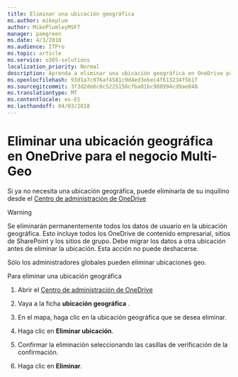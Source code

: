 ```yaml
---
title: Eliminar una ubicación geográfica
ms.author: mikeplum
author: MikePlumleyMSFT
manager: pamgreen
ms.date: 4/3/2018
ms.audience: ITPro
ms.topic: article
ms.service: o365-solutions
localization_priority: Normal
description: Aprenda a eliminar una ubicación geográfica en OneDrive para el negocio Multi-Geo.
ms.openlocfilehash: 93d1a7c976af4581c9d4ed3ebec4f613234f5b1f
ms.sourcegitcommit: 3f3d2de6c0c5225156cfba01bc980994cd9ae848
ms.translationtype: MT
ms.contentlocale: es-ES
ms.lasthandoff: 04/03/2018
---
```

# <a name="delete-a-geo-location-in-onedrive-for-business-multi-geo"></a>Eliminar una ubicación geográfica en OneDrive para el negocio Multi-Geo

Si ya no necesita una ubicación geográfica, puede eliminarla de su inquilino desde el [Centro de administración de OneDrive](https://admin.onedrive.com)

> [!WARNING]
> Se eliminarán permanentemente todos los datos de usuario en la ubicación geográfica. Esto incluye todos los OneDrive de contenido empresarial, sitios de SharePoint y los sitios de grupo. Debe migrar los datos a otra ubicación antes de eliminar la ubicación. Esta acción no puede deshacerse.

Sólo los administradores globales pueden eliminar ubicaciones geo.

Para eliminar una ubicación geográfica

1. Abrir el [Centro de administración de OneDrive](https://admin.onedrive.com)

2. Vaya a la ficha **ubicación geográfica** .

3. En el mapa, haga clic en la ubicación geográfica que se desea eliminar.

4. Haga clic en **Eliminar ubicación**.

5. Confirmar la eliminación seleccionando las casillas de verificación de la confirmación.

6. Haga clic en **Eliminar**.



